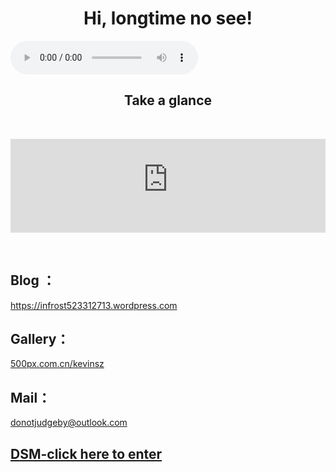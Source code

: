 <body id="body" height="100%">
<h1 style="text-align:center;">
	Hi, longtime no see! 
</h1>
<audio controls src="https://m701.music.126.net/20201116201313/fb72752b5cb147d671b1979c8c5a8f40/jdyyaac/565a/060c/010e/a011b1db511f2d4af8c76de72a6133b6.m4a" autoplay loop></audio>
<h2 style="text-align:center;">Take a glance</h2>
<p>
	<br />
</p>
<script type="text/javascript">
    document.getElementsByTagName('body')[0].style.height = window.innerHeight+'px';
</script>
<iframe name="Wp" id="Wp" src="https://infrost523312713.wordpress.com" onload="this.height=body.offsetHeight" width="100%" scrolling="true" frameborder="0"></iframe>

<p>
	<br />
</p>
<h2>
	Blog ：
</h2>	
<a href="https://infrost523312713.wordpress.com" target="_blank">https://infrost523312713.wordpress.com</a>

<h2>
	Gallery：
</h2>
<a href="http://500px.com.cn/kevinsz" target="_blank">500px.com.cn/kevinsz</a>
<h2>
	Mail：
</h2>
<a href="mailto:donotjudgeby@outlook.com" target="_blank">donotjudgeby@outlook.com</a>
<h2>
	<a href="http://kevinskyzeng.quickconnect.cn" target="_blank">DSM-click here to enter</a>
</h2>


</body>
